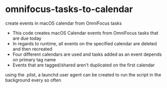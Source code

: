# omnifocus-tasks-to-calendar
create events in macOS calendar from OmniFocus tasks

- This code creates macOS Calendar events from OmniFocus tasks that are due today
- In regards to runtime, all events on the specified calendar are deleted and then recreated
- Four different calendars are used and tasks added as an event depends on primary tag name
- Events that are tagged/shared aren't duplicated on the first calendar

using the .plist, a launchd user agent can be created to run the script in the background every so often
